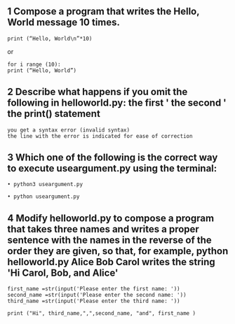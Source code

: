 ## 1 Compose a program that writes the Hello, World message 10 times. 

	print (“Hello, World\n”*10)        

or
	
	for i range (10):
	print (“Hello, World”)

## 2 Describe what happens if you omit the following in helloworld.py: the first ' the second ' the print() statement

	you get a syntax error (invalid syntax)
	the line with the error is indicated for ease of correction


## 3  Which one of the following is the correct way to execute useargument.py using the terminal: 
	• python3 useargument.py 

	• python useargument.py 
	


## 4 Modify helloworld.py to compose a program that takes three names and writes a proper sentence with the names in the reverse of the order they are given, so that, for example, python helloworld.py Alice Bob Carol writes the string 'Hi Carol, Bob, and Alice'

	first_name =str(input('Please enter the first name: '))
	second_name =str(input('Please enter the second name: '))
	third_name =str(input('Please enter the third name: '))

	print ("Hi", third_name,",",second_name, "and", first_name )
